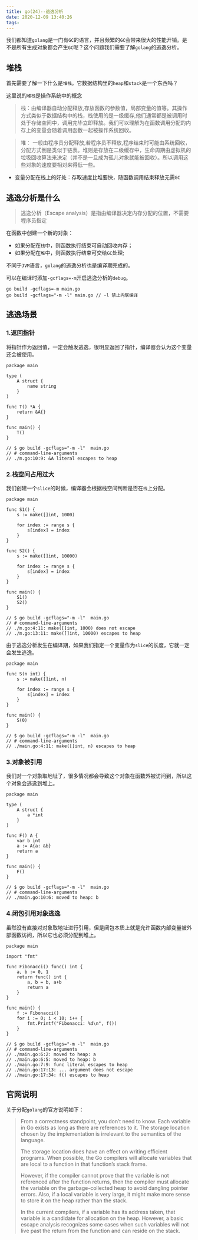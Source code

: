 ```yaml
---
title: go(24)--逃逸分析
date: 2020-12-09 13:40:26
tags:
---
```


我们都知道`golang`是一门有`GC`的语言，并且频繁的`GC`会带来很大的性能开销。是不是所有生成对象都会产生`GC`呢？这个问题我们需要了解`golang`的逃逸分析。

<!-- more -->

## 堆栈

首先需要了解一下什么是`堆栈`。它数据结构里的`heap`和`stack`是一个东西吗？

这里说的`堆栈`是操作系统中的概念

> 栈：由编译器自动分配释放,存放函数的参数值，局部变量的值等。其操作方式类似于数据结构中的栈，栈使用的是一级缓存,他们通常都是被调用时处于存储空间中，调用完毕立即释放。我们可以理解为在函数调用分配的内存上的变量会随着调用函数一起被操作系统回收。

> 堆： 一般由程序员分配释放,若程序员不释放,程序结束时可能由系统回收，分配方式倒是类似于链表。堆则是存放在二级缓存中，生命周期由虚拟机的垃圾回收算法来决定（并不是一旦成为孤儿对象就能被回收）。所以调用这些对象的速度要相对来得低一些。

* 变量分配在栈上的好处：存取速度比堆要快，随函数调用结束释放无需`GC`


## 逃逸分析是什么

> 逃逸分析（Escape analysis）是指由编译器决定内存分配的位置，不需要程序员指定

在函数中创建一个新的对象：

* 如果分配在`栈`中，则函数执行结束可自动回收内存；
* 如果分配在`堆`中，则函数执行结束可交给`GC`处理;

不同于`JVM`语言，`golang`的逃逸分析也是编译期完成的。

可以在编译时添加`-gcflags=-m`开启逃逸分析的`debug`。

```shell
go build -gcflags=-m main.go
go build -gcflags="-m -l" main.go // -l 禁止内联编译
```

## 逃逸场景

### 1.返回指针

将指针作为返回值，一定会触发逃逸，很明显返回了指针，编译器会认为这个变量还会被使用。

```golang
package main

type (
	A struct {
		name string
	}
)

func T() *A {
	return &A{}
}

func main() {
	T()
}

// $ go build -gcflags="-m -l"  main.go
// # command-line-arguments
// ./m.go:10:9: &A literal escapes to heap
```

### 2.栈空间占用过大

我们创建一个`slice`的时候，编译器会根据栈空间判断是否在`栈`上分配。

```golang
package main

func S1() {
	s := make([]int, 1000)

	for index := range s {
		s[index] = index
	}
}

func S2() {
	s := make([]int, 10000)

	for index := range s {
		s[index] = index
	}
}

func main() {
	S1()
	S2()
}

// $ go build -gcflags="-m -l"  main.go
// # command-line-arguments
// ./m.go:4:11: make([]int, 1000) does not escape
// ./m.go:13:11: make([]int, 10000) escapes to heap
```

由于逃逸分析发生在编译期，如果我们指定一个变量作为`slice`的长度，它就一定会发生逃逸。

```golang
package main

func S(n int) {
	s := make([]int, n)

	for index := range s {
		s[index] = index
	}
}

func main() {
	S(0)
}

// $ go build -gcflags="-m -l"  main.go
// # command-line-arguments
// ./main.go:4:11: make([]int, n) escapes to heap
```

### 3.对象被引用

我们对一个对象取地址了，很多情况都会导致这个对象在函数外被访问到，所以这个对象会逃逸到堆上。

```golang
package main

type (
	A struct {
		a *int
	}
)

func F() A {
	var b int
	a := A{a: &b}
	return a
}

func main() {
	F()
}

// $ go build -gcflags="-m -l"  main.go
// # command-line-arguments
// ./main.go:10:6: moved to heap: b
```


### 4.闭包引用对象逃逸

虽然没有直接对对象取地址进行引用，但是闭包本质上就是允许函数内部变量被外部函数访问，所以它也必须分配到堆上。

```golang
package main

import "fmt"

func Fibonacci() func() int {
	a, b := 0, 1
	return func() int {
		a, b = b, a+b
		return a
	}
}

func main() {
	f := Fibonacci()
	for i := 0; i < 10; i++ {
		fmt.Printf("Fibonacci: %d\n", f())
	}
}

// $ go build -gcflags="-m -l"  main.go
// # command-line-arguments
// ./main.go:6:2: moved to heap: a
// ./main.go:6:5: moved to heap: b
// ./main.go:7:9: func literal escapes to heap
// ./main.go:17:13: ... argument does not escape
// ./main.go:17:34: f() escapes to heap
```

## 官网说明

关于分配`golang`的官方说明如下：

> From a correctness standpoint, you don’t need to know. Each variable in Go exists as long as there are references to it. The storage location chosen by the implementation is irrelevant to the semantics of the language.
> 
> The storage location does have an effect on writing efficient programs. When possible, the Go compilers will allocate variables that are local to a function in that function’s stack frame.
> 
> However, if the compiler cannot prove that the variable is not referenced after the function returns, then the compiler must allocate the variable on the garbage-collected heap to avoid dangling pointer errors. Also, if a local variable is very large, it might make more sense to store it on the heap rather than the stack.
> 
> In the current compilers, if a variable has its address taken, that variable is a candidate for allocation on the heap. However, a basic escape analysis recognizes some cases when such variables will not live past the return from the function and can reside on the stack.